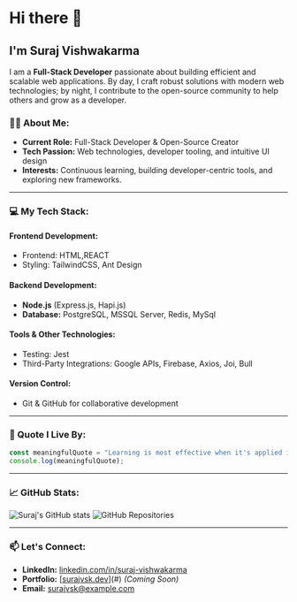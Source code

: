 # Hi there 👋

## I'm Suraj Vishwakarma

I am a **Full-Stack Developer** passionate about building efficient and scalable web applications. By day, I craft robust solutions with modern web technologies; by night, I contribute to the open-source community to help others and grow as a developer. 

### 👨‍💻 About Me:
- **Current Role:** Full-Stack Developer & Open-Source Creator  
- **Tech Passion:** Web technologies, developer tooling, and intuitive UI design  
- **Interests:** Continuous learning, building developer-centric tools, and exploring new frameworks.

---

### 💻 My Tech Stack:

#### **Frontend Development:**
- Frontend: HTML,REACT
- Styling: TailwindCSS, Ant Design

#### **Backend Development:**
- **Node.js** (Express.js, Hapi.js)
- **Database:** PostgreSQL, MSSQL Server,  Redis, MySql

#### **Tools & Other Technologies:**
- Testing: Jest
- Third-Party Integrations: Google APIs, Firebase, Axios, Joi, Bull

#### **Version Control:**
- Git & GitHub for collaborative development

---

### 🌟 Quote I Live By:
```javascript
const meaningfulQuote = "Learning is most effective when it's applied in practice.";
console.log(meaningfulQuote);
```

---

### 📈 GitHub Stats:
![Suraj's GitHub stats](https://github-readme-stats.vercel.app/api?username=surajvsk&show_icons=true&theme=radical)
![GitHub Repositories](https://img.shields.io/github/repos/surajvsk?style=flat-square&color=blue&label=Repositories)

---

### 📫 Let's Connect:
- **LinkedIn:** [linkedin.com/in/suraj-vishwakarma](#)
- **Portfolio:** [[surajvsk.dev](https://www.c-sharpcorner.com/members/suraj-vishwakarma5)](#) _(Coming Soon)_
- **Email:** [surajvsk@example.com](mailto:surajvsk@example.com)
